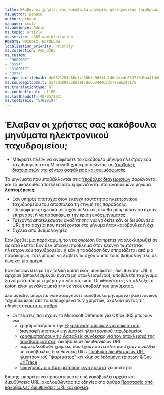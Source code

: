 ```yaml
---
title: Έλαβαν οι χρήστες σας κακόβουλα μηνύματα ηλεκτρονικού ταχυδρομείου
ms.author: pebaum
author: pebaum
manager: scotv
ms.audience: Admin
ms.topic: article
ms.service: o365-administration
ROBOTS: NOINDEX, NOFOLLOW
localization_priority: Priority
ms.collection: Adm_O365
ms.custom:
- "9002907"
- "5594"
- "3100017"
- "2578"
ms.openlocfilehash: de8823253d60efcd38bfa96864c146a2cedc0537f6d0aa41de6dafc6c7debc03
ms.sourcegitcommit: b5f7da89a650d2915dc652449623c78be6247175
ms.translationtype: MT
ms.contentlocale: el-GR
ms.lasthandoff: 08/05/2021
ms.locfileid: "53929197"
---
```

# <a name="did-your-users-receive-malicious-email"></a>Έλαβαν οι χρήστες σας κακόβουλα μηνύματα ηλεκτρονικού ταχυδρομείου;

- Μπορείτε πλέον να αναφέρετε το κακόβουλο μήνυμα ηλεκτρονικού ταχυδρομείου στη Microsoft χρησιμοποιώντας τις [Υποβολές διαχειριστών στο κέντρο ασφάλειας και συμμόρφωσης](https://sip.protection.office.com/reportsubmission).

Τα μηνύματα που υποβάλλονται στις [Υποβολές διαχειριστών](https://sip.protection.office.com/reportsubmission) σαρώνονται και τα ακόλουθα αποτελέσματα εμφανίζονται στο αναδυόμενο μήνυμα **λεπτομέρειες**:

- Εάν υπήρξε αποτυχία στον έλεγχο ταυτότητας ηλεκτρονικού ταχυδρομείου του αποστολέα τη στιγμή της παράδοσης.
- Πληροφορίες σχετικά με τυχόν πολιτικές που θα μπορούσαν να έχουν επηρεάσει ή να παρακάμψει την κρίση ενός μηνύματος.
- Τρέχοντα αποτελέσματα αναζήτησης για να δείτε εάν οι διευθύνσεις URL ή τα αρχεία που περιέχονται στο μήνυμα ήταν κακόβουλες ή όχι.
- Σχόλια από βαθμολογητές

Εάν βρεθεί μια παράκαμψη, το νέα σάρωση θα πρέπει να ολοκληρωθεί σε αρκετά λεπτά. Εάν δεν υπάρχει πρόβλημα στον έλεγχο ταυτότητας ηλεκτρονικού ταχυδρομείου ή εάν η παράδοση δεν επηρεάζεται από μια παράκαμψη, τότε μπορεί να λάβετε τα σχόλια από τους βαθμολογητές σε έως και μία ημέρα.

Εάν διαφωνείτε με την τελική κρίση ενός μηνύματος, διεύθυνσης URL ή αρχείου (αποκλεισμένου έναντι μη αποκλεισμένου), υποβάλετε το μήνυμα ξανά μετά από μια ημέρα για νέα σάρωση. Οι πιθανότητες να αλλάξει η κρίση είναι μεγάλες μετά την εκ νέου υποβολή του μηνύματος.

Στο μεταξύ, μπορείτε να καταργήσετε κακόβουλα μηνύματα ηλεκτρονικού ταχυδρομείου από τα εισερχόμενα των χρηστών, ακολουθώντας τις οδηγίες σε[αυτό το άρθρο](https://docs.microsoft.com/microsoft-365/compliance/search-for-and-delete-messages-in-your-organization).

- Οι πελάτες που έχουν το Microsoft Defender για Office 365 μπορούν να:
    - χρησιμοποιήσουν την [Εξερεύνηση απειλών για εύρεση και διαγραφή ύποπτων μηνυμάτων ηλεκτρονικού ταχυδρομείου](https://docs.microsoft.com/microsoft-365/security/office-365-security/investigate-malicious-email-that-was-delivered)
    - [χρησιμοποιήσουν τις Ασφαλείς συνδέσεις για τον αποκλεισμό της προσβασιμότητας](https://docs.microsoft.com/microsoft-365/security/office-365-security/atp-safe-links) κακόβουλων διευθύνσεων URL
    - παρακολουθούν χρήστες που έχουν κάνει κλικ και έχουν εισέλθει σε κακόβουλες διευθύνσεις URL: [Προβολή διευθύνσεων URL ηλεκτρονικού "ψαρέματος" και κλικ σε δεδομένα κρίσεων](https://docs.microsoft.com/microsoft-365/security/office-365-security/threat-explorer) & [Get-UrlTrace](https://docs.microsoft.com/powershell/module/exchange/get-urltrace)
    - [εκκινήσουν μια Αυτοματοποιημένη έρευνα](https://docs.microsoft.com/microsoft-365/security/office-365-security/automated-investigation-response-office) χειροκίνητα

Επίσης, μπορείτε να προστατεύεστε από κακόβουλα αρχεία και διευθύνσεις URL, ακολουθώντας τις οδηγίες στο άρθρο [Προστασία από κακόβουλες διευθύνσεις URL και αρχεία](https://docs.microsoft.com/microsoft-365/security/office-365-security/protect-against-threats).